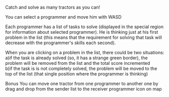 Catch and solve as many tractors as you can!

You can select a programmer and move him with WASD

Each programmer has a list of tasks to solve (displayed in the special region for information about selected programmer).	He is thinking just at his first problem in the list (this means that the requirement for solving that task will decrease with the programmer's skills each second).

When you are clicking on a problem in the list, there could be two situations:	 
a)if the task is already solved (so, it has a strange green border), the problem will be removed from the list and the total score incremented	 
b)if the task is is not completely solved, the problem will be moved to the top of the list (that single position where the programmer is thinking)

Bonus
You can move one tractor from one programmer to another one by drag and drop from the sender list to the receiver programmer icon on map